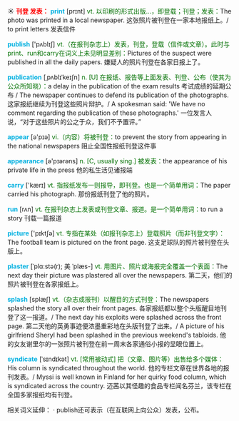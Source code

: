 ☀ <font color="red">**刊登 发表：**</font>
<font color="sky blue">**print**</font> [prɪnt] 
<font color="rgb(227, 108, 9)">vt. 以印刷的形式出版…，即登载；刊登；发表：</font>The photo was printed in a local newspaper. 这张照片被刊登在一家本地报纸上。/ to print letters 发表信件

<font color="sky blue">**publish**</font> ['pʌblɪʃ] 
<font color="rgb(227, 108, 9)">vt.（在报刊杂志上）发表，刊登，登载（信件或文章）。此时与print、run和carry在词义上未见明显差别：</font>Pictures of the suspect were published in all the daily papers. 嫌疑人的照片刊登在各家日报上了。
           
<font color="sky blue">**publication**</font> [ˌpʌblɪˈkeɪʃn]
<font color="rgb(227, 108, 9)">n. [U] 在报纸、报告等上面发表、刊登、公布（使其为公众所知晓）：</font>a delay in the publication of the exam results 考试成绩的延期公布 / The newspaper continues to defend its publication of the photographs. 这家报纸继续为刊登这些照片辩护。/ A spokesman said: 'We have no comment regarding the publication of these photographs.' 一位发言人说，“对于这些照片的公之于众，我们不予置评。”

<font color="sky blue">**appear**</font> [ə'pɪə] 
<font color="rgb(227, 108, 9)">vi.（内容）将被刊登：</font>to prevent the story from appearing in the national newspapers 阻止全国性报纸刊登这件事

<font color="sky blue">**appearance**</font> [ə'pɪərəns] 
<font color="rgb(227, 108, 9)">n. [C, usually sing.] 被发表：</font>the appearance of his private life in the press 他的私生活见诸报端

<font color="sky blue">**carry**</font> ['kærɪ] 
<font color="rgb(227, 108, 9)">vt. 指报纸发布一则报导，即刊登。也是一个简单用词：</font>The paper carried his photograph. 那份报纸刊登了他的照片。 

<font color="sky blue">**run**</font> [rʌn] 
<font color="rgb(227, 108, 9)">vt. 在报刊杂志上发表或刊登文章、报道。是一个简单用词：</font>to run a story 刊载一篇报道

<font color="sky blue">**picture**</font> ['pɪktʃə] 
<font color="rgb(227, 108, 9)">vt. 专指在某处（如报刊杂志上）登载照片（而非刊登文字）：</font>The football team is pictured on the front page. 这支足球队的照片被刊登在头版上。
           
<font color="sky blue">**plaster**</font> [ˈplɑ:stə(r); 美 ˈplæs-]
<font color="rgb(227, 108, 9)">vt. 用图片、照片或海报完全覆盖一个表面：</font>The next day their picture was plastered all over the newspapers. 第二天，他们的照片被刊登在各家报纸上。           

<font color="sky blue">**splash**</font> [splæʃ]
<font color="rgb(227, 108, 9)">vt.（杂志或报刊）以醒目的方式刊登：</font>The newspapers splashed the story all over their front pages. 各家报纸都以整个头版醒目地刊登了这一报道。/ The next day his exploits were splashed across the front page. 第二天他的英勇事迹便浓墨重彩地在头版刊登了出来。/ A picture of his girlfriend Sheryl had been splashed in the previous weekend's tabloids. 他的女友谢里尔的一张照片被刊登在前一周末各家通俗小报的显眼位置上。
           
<font color="sky blue">**syndicate**</font> [ˈsɪndɪkət]
<font color="rgb(227, 108, 9)">vt. [常用被动式] 把（文章、图片等）出售给多个媒体：</font>His column is syndicated throughout the world. 他的专栏文章在世界各地的报刊发表。/ Myssi is well known in Finland for her quirky food column, which is syndicated across the country. 迈茜以其怪趣的食品专栏闻名芬兰，该专栏在全国多家报纸均有刊登。

相关词义延伸：
· publish还可表示（在互联网上向公众）发表，公布。
